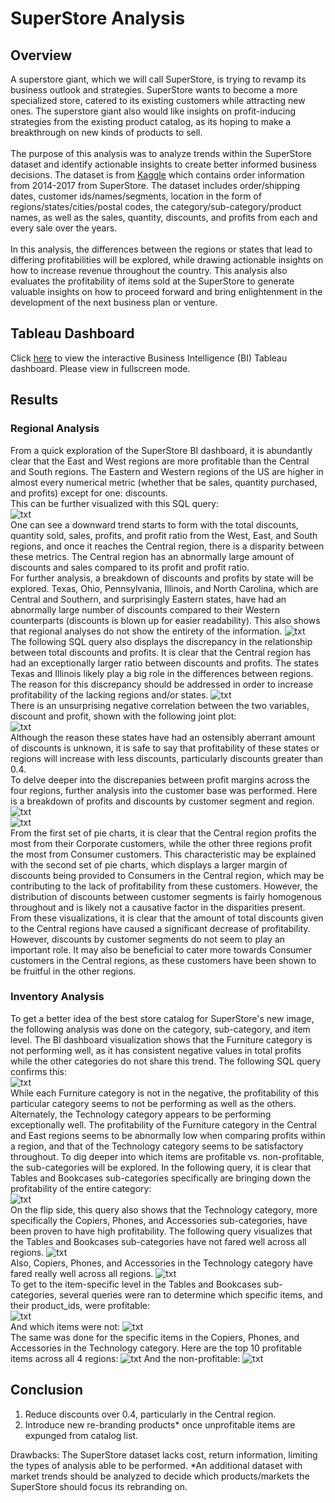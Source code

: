 # SuperStore Analysis

## Overview
A superstore giant, which we will call SuperStore, is trying to revamp its business outlook and strategies. SuperStore wants to become a more specialized store, catered to its existing customers while attracting new ones. The superstore giant also would like insights on profit-inducing strategies from the existing product catalog, as its hoping to make a breakthrough on new kinds of products to sell.\
\
The purpose of this analysis was to analyze trends within the SuperStore dataset and identify actionable insights to create better informed business decisions. The dataset is from [Kaggle](https://www.kaggle.com/datasets/vivek468/superstore-dataset-final) which contains order information from 2014-2017 from SuperStore. The dataset includes order/shipping dates, customer ids/names/segments, location in the form of regions/states/cities/postal codes, the category/sub-category/product names, as well as the sales, quantity, discounts, and profits from each and every sale over the years. \
\
In this analysis, the differences between the regions or states that lead to differing profitabilities will be explored, while drawing actionable insights on how to increase revenue throughout the country. This analysis also evaluates the profitability of items sold at the SuperStore to generate valuable insights on how to proceed forward and bring enlightenment in the development of the next business plan or venture.

## Tableau Dashboard
Click [here](https://public.tableau.com/app/profile/caroline.diep/viz/BluOrangeSuperStore/Dashboard4) to view the interactive Business Intelligence (BI) Tableau dashboard. Please view in fullscreen mode.

## Results

### Regional Analysis
From a quick exploration of the SuperStore BI dashboard, it is abundantly clear that the East and West regions are more profitable than the Central and South regions. The Eastern and Western regions of the US are higher in almost every numerical metric (whether that be sales, quantity purchased, and profits) except for one: discounts.\
This can be further visualized with this SQL query:\
![txt](https://github.com/carrotdip/SuperStore/blob/d505062c305b99dc7eeb73af9f96c19860a88c29/Images/metrics_table.png)\
One can see a downward trend starts to form with the total discounts, quantity sold, sales, profits, and profit ratio from the West, East, and South regions, and once it reaches the Central region, there is a disparity between these metrics. The Central region has an abnormally large amount of discounts and sales compared to its profit and profit ratio.\
For further analysis, a breakdown of discounts and profits by state will be explored. Texas, Ohio, Pennsylvania, Illinois, and North Carolina, which are Central and Southern, and surprisingly Eastern states, have had an abnormally large number of discounts compared to their Western counterparts (discounts is blown up for easier readability). This also shows that regional analyses do not show the entirety of the information.
![txt](https://github.com/carrotdip/SuperStore/blob/158783c61894cfbcfa9fa54527c3f8dd3633e555/Images/stackeddiscountprofit.png)\
The following SQL query also displays the discrepancy in the relationship between total discounts and profits. It is clear that the Central region has had an exceptionally larger ratio between discounts and profits. The states Texas and Illinois likely play a big role in the differences between regions. The reason for this discrepancy should be addressed in order to increase profitability of the lacking regions and/or states.
![txt](https://github.com/carrotdip/SuperStore/blob/913ababa94cb47353596f2be025ecb86bd4ff5b3/Images/discountprofitratio.png)\
There is an unsurprising negative correlation between the two variables, discount and profit, shown with the following joint plot:\
![txt](https://github.com/carrotdip/SuperStore/blob/158783c61894cfbcfa9fa54527c3f8dd3633e555/Images/discountprofitjp.png)\
Although the reason these states have had an ostensibly aberrant amount of discounts is unknown, it is safe to say that profitability of these states or regions will increase with less discounts, particularly discounts greater than 0.4.\
To delve deeper into the discrepanies between profit margins across the four regions, further analysis into the customer base was performed. Here is a breakdown of profits and discounts by customer segment and region.
![txt](https://github.com/carrotdip/SuperStore/blob/da4ec4661573917726f2b9703a1eed8e0560b60c/Images/tpbysegmentregion.png)\
![txt](https://github.com/carrotdip/SuperStore/blob/da4ec4661573917726f2b9703a1eed8e0560b60c/Images/tdbysegmentregion.png)\
From the first set of pie charts, it is clear that the Central region profits the most from their Corporate customers, while the other three regions profit the most from Consumer customers. This characteristic may be explained with the second set of pie charts, which displays a larger margin of discounts being provided to Consumers in the Central region, which may be contributing to the lack of profitability from these customers. However, the distribution of discounts between customer segments is fairly homogenous throughout and is likely not a causative factor in the disparities present. From these visualizations, it is clear that the amount of total discounts given to the Central regions have caused a significant decrease of profitability. However, discounts by customer segments do not seem to play an important role. It may also be beneficial to cater more towards Consumer customers in the Central regions, as these customers have been shown to be fruitful in the other regions.

### Inventory Analysis
To get a better idea of the best store catalog for SuperStore's new image, the following analysis was done on the category, sub-category, and item level. The BI dashboard visualization shows that the Furniture category is not performing well, as it has consistent negative values in total profits while the other categories do not share this trend. The following SQL query confirms this: \
![txt](https://github.com/carrotdip/SuperStore/blob/e68cfc19499a1df3de0bed241a69734e104c5d74/Images/tpbyregioncategory.png)\
While each Furniture category is not in the negative, the profitability of this particular category seems to not be performing as well as the others. Alternately, the Technology category appears to be performing exceptionally well. The profitability of the Furniture category in the Central and East regions seems to be abnormally low when comparing profits within a region, and that of the Technology category seems to be satisfactory throughout.
To dig deeper into which items are profitable vs. non-profitable, the sub-categories will be explored. In the following query, it is clear that Tables and Bookcases sub-categories specifically are bringing down the profitability of the entire category: \
![txt](https://github.com/carrotdip/SuperStore/blob/75760d6b86f2df5fbb0ff70f0042af4c55e8401a/Images/tpbycategoryandsubcategory.png) \
On the flip side, this query also shows that the Technology category, more specifically the Copiers, Phones, and Accessories sub-categories, have been proven to have high profitability.
The following query visualizes that the Tables and Bookcases sub-categories have not fared well across all regions. 
![txt](https://github.com/carrotdip/SuperStore/blob/e6991284ec152d06c4fce3cfcfa7551df45d05d7/Images/tablesbookcasesbyregion.png)\
Also, Copiers, Phones, and Accessories in the Technology category have fared really well across all regions.
![txt](https://github.com/carrotdip/SuperStore/blob/124226894147f38f8eff58bd4734bbcb57b49588/Images/cpabyregion.png)\
To get to the item-specific level in the Tables and Bookcases sub-categories, several queries were ran to determine which specific items, and their product_ids, were profitable:\
![txt](https://github.com/carrotdip/SuperStore/blob/cf1c6597204f1b03cfceba652acef8c6aed2ce0f/Images/profitablebooktables.png)\
And which items were not:
![txt](https://github.com/carrotdip/SuperStore/blob/cf1c6597204f1b03cfceba652acef8c6aed2ce0f/Images/unprofitablebooktables.png)\
The same was done for the specific items in the Copiers, Phones, and Accessories in the Technology category. Here are the top 10 profitable items across all 4 regions:
![txt](https://github.com/carrotdip/SuperStore/blob/482a11b11fa0e337e0b19286bf3b0805707b2b3a/Images/profitablecpa.png)
And the non-profitable:
![txt](https://github.com/carrotdip/SuperStore/blob/482a11b11fa0e337e0b19286bf3b0805707b2b3a/Images/unprofitablecpa.png)

## Conclusion
1. Reduce discounts over 0.4, particularly in the Central region.
2. Introduce new re-branding products* once unprofitable items are expunged from catalog list.

Drawbacks: The SuperStore dataset lacks cost, return information, limiting the types of analysis able to be performed. 
*An additional dataset with market trends should be analyzed to decide which products/markets the SuperStore should focus its rebranding on.